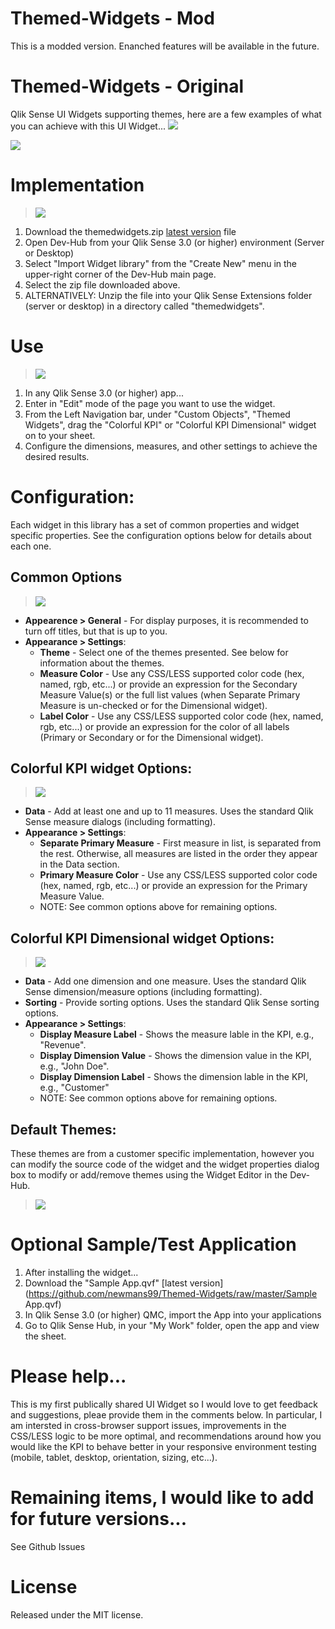 # Themed-Widgets - Mod
This is a modded version. Enanched features will be available in the future.

# Themed-Widgets - Original
Qlik Sense UI Widgets supporting themes, here are a few examples of what you can achieve with this UI Widget...
![](https://raw.githubusercontent.com/newmans99/Themed-Widgets/master/img/example1.png)

![](https://raw.githubusercontent.com/newmans99/Themed-Widgets/master/img/example2.png)

# Implementation
> ![](https://raw.githubusercontent.com/newmans99/Themed-Widgets/master/img/import_widget.png)

1. Download the themedwidgets.zip [latest version](https://github.com/newmans99/Themed-Widgets/raw/master/themedwidgets.zip) file
2. Open Dev-Hub from your Qlik Sense 3.0 (or higher) environment (Server or Desktop)
3. Select "Import Widget library" from the "Create New" menu in the upper-right corner of the Dev-Hub main page.
4. Select the zip file downloaded above.
5. ALTERNATIVELY: Unzip the file into your Qlik Sense Extensions folder (server or desktop) in a directory called "themedwidgets". 

# Use
> ![](https://raw.githubusercontent.com/newmans99/Themed-Widgets/master/img/UI_add_widget.png)

1. In any Qlik Sense 3.0 (or higher) app...
2. Enter in "Edit" mode of the page you want to use the widget.
3. From the Left Navigation bar, under "Custom Objects", "Themed Widgets", drag the "Colorful KPI" or "Colorful KPI Dimensional" widget on to your sheet.
4. Configure the dimensions, measures, and other settings to achieve the desired results.

# Configuration:
Each widget in this library has a set of common properties and widget specific properties. See the configuration options below for details about each one.

## Common Options
> ![](https://raw.githubusercontent.com/newmans99/Themed-Widgets/master/img/UI_settings_common.png)
* **Appearence > General** - For display purposes, it is recommended to turn off titles, but that is up to you.
* **Appearance > Settings**:
  * **Theme** - Select one of the themes presented. See below for information about the themes.
  * **Measure Color** - Use any CSS/LESS supported color code (hex, named, rgb, etc...) or provide an expression for the Secondary Measure Value(s) or the full list values (when Separate Primary Measure is un-checked or for the Dimensional widget).
  * **Label Color** - Use any CSS/LESS supported color code (hex, named, rgb, etc...) or provide an expression for the color of all labels (Primary or Secondary or for the Dimensional widget).

## **Colorful KPI** widget Options:  
> ![](https://raw.githubusercontent.com/newmans99/Themed-Widgets/master/img/UI_settings.png)
* **Data** - Add at least one and up to 11 measures. Uses the standard Qlik Sense measure dialogs (including formatting).
* **Appearance > Settings**:
  * **Separate Primary Measure** - First measure in list, is separated from the rest. Otherwise, all measures are listed in the order they appear in the Data section.
  * **Primary Measure Color** - Use any CSS/LESS supported color code (hex, named, rgb, etc...) or provide an expression for the Primary Measure Value.
  * NOTE: See common options above for remaining options.
  
## **Colorful KPI Dimensional** widget Options:  
> ![](https://raw.githubusercontent.com/newmans99/Themed-Widgets/master/img/UI_settings_dimensional.png)
* **Data** - Add one dimension and one measure. Uses the standard Qlik Sense dimension/measure options (including formatting).
* **Sorting** - Provide sorting options. Uses the standard Qlik Sense sorting options.
* **Appearance > Settings**:
  * **Display Measure Label** - Shows the measure lable in the KPI, e.g., "Revenue".
  * **Display Dimension Value** - Shows the dimension value in the KPI, e.g., "John Doe".
  * **Display Dimension Label** - Shows the dimension lable in the KPI, e.g., "Customer"
  * NOTE: See common options above for remaining options.

## Default Themes:
These themes are from a customer specific implementation, however you can modify the source code of the widget and the widget properties dialog box to modify or add/remove themes using the Widget Editor in the Dev-Hub.
  > ![](https://raw.githubusercontent.com/newmans99/Themed-Widgets/master/img/UI_themes.png)

# Optional Sample/Test Application
1. After installing the widget...
2. Download the "Sample App.qvf" [latest version](https://github.com/newmans99/Themed-Widgets/raw/master/Sample App.qvf)
2. In Qlik Sense 3.0 (or higher) QMC, import the App into your applications
3. Go to Qlik Sense Hub, in your "My Work" folder, open the app and view the sheet.

# Please help...
This is my first publically shared UI Widget so I would love to get feedback and suggestions, pleae provide them in the comments below. In particular, I am intersted in cross-browser support issues, improvements in the CSS/LESS logic to be more optimal, and recommendations around how you would like the KPI to behave better in your responsive environment testing (mobile, tablet, desktop, orientation, sizing, etc...).

# Remaining items, I would like to add for future versions...
See Github Issues

# License
Released under the MIT license.
